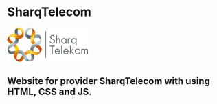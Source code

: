 # SharqTelecom
![sharqTelecom logo](IMG/LOGO.png)

## Website for provider SharqTelecom with using **HTML**, **CSS** and **JS**.
